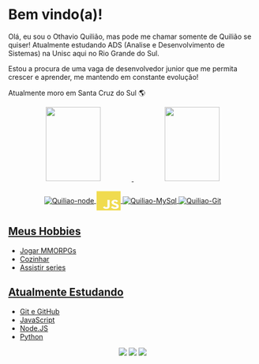 # Bem vindo(a)!
Olá, eu sou o Othavio Quilião, mas pode me chamar somente de Quilião se quiser! Atualmente estudando ADS (Analise e Desenvolvimento de Sistemas) na Unisc aqui no Rio Grande do Sul. 

Estou a procura de uma vaga de desenvolvedor junior que me permita crescer e aprender, me mantendo em constante evolução!

Atualmente moro em Santa Cruz do Sul :earth_americas:

<div align="center">
  <a href="https://github.com/Quiliao">
  <img height="150em" width="47%" src="https://github-readme-stats.vercel.app/api?username=Quiliao&show_icons=true&theme=onedark&include_all_commits=true&count_private=true"/>
  <img height="150em" width="47%" src="https://github-readme-stats.vercel.app/api/top-langs/?username=Quiliao&layout=compact&langs_count=7&theme=onedark"/>
</div>
<div align="center" style="display: inline_block"><br>
  <img align="center" alt="Quiliao-node" height="40" width="50" src="https://cdn.jsdelivr.net/gh/devicons/devicon/icons/nodejs/nodejs-original.svg">
  <img align="center" alt="Quiliao-Js" height="40" width="50" src="https://raw.githubusercontent.com/devicons/devicon/master/icons/javascript/javascript-plain.svg">
  <img align="center" alt="Quiliao-MySql" height="60" width="70" src="https://cdn.jsdelivr.net/gh/devicons/devicon/icons/mysql/mysql-original-wordmark.svg">
  <img align="center" alt="Quiliao-Git" height="40" width="50" src="https://cdn.jsdelivr.net/gh/devicons/devicon/icons/git/git-original.svg">

  
  
</div>
  
## Meus Hobbies

- Jogar MMORPGs
- Cozinhar
- Assistir series

## Atualmente Estudando
- Git e GitHub
- JavaScript
- Node.JS
- Python

<div align="center"> 
   <a href="https://www.instagram.com/oquiliao/" target="_blank"><img src="https://img.shields.io/badge/-Instagram-%23E4405F?style=for-the-badge&logo=instagram&logoColor=white" target="_blank"></a> 	
  <a href = "mailto:othavioaqa@gmail.com"><img src="https://img.shields.io/badge/-Gmail-%23333?style=for-the-badge&logo=gmail&logoColor=white" target="_blank"></a>
  <a href="https://www.linkedin.com/in/oquiliao/" target="_blank"><img src="https://img.shields.io/badge/-LinkedIn-%230077B5?style=for-the-badge&logo=linkedin&logoColor=white" target="_blank"></a> 
